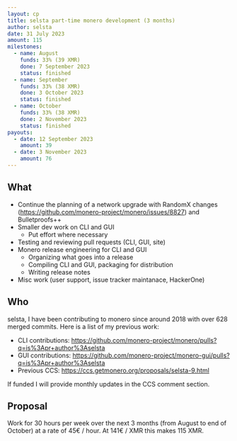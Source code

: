```yaml
---
layout: cp
title: selsta part-time monero development (3 months)
author: selsta
date: 31 July 2023
amount: 115
milestones:
  - name: August
    funds: 33% (39 XMR)
    done: 7 September 2023
    status: finished
  - name: September
    funds: 33% (38 XMR)
    done: 3 October 2023
    status: finished
  - name: October
    funds: 33% (38 XMR)
    done: 2 November 2023
    status: finished
payouts:
  - date: 12 September 2023
    amount: 39
  - date: 3 November 2023
    amount: 76
---
```


## What

- Continue the planning of a network upgrade with RandomX changes (https://github.com/monero-project/monero/issues/8827) and Bulletproofs++
- Smaller dev work on CLI and GUI
  - Put effort where necessary
- Testing and reviewing pull requests (CLI, GUI, site)
- Monero release engineering for CLI and GUI
  - Organizing what goes into a release
  - Compiling CLI and GUI, packaging for distribution
  - Writing release notes
- Misc work (user support, issue tracker maintanace, HackerOne)

## Who

selsta, I have been contributing to monero since around 2018 with over 628 merged commits. Here is a list of my previous work:

- CLI contributions: https://github.com/monero-project/monero/pulls?q=is%3Apr+author%3Aselsta
- GUI contributions: https://github.com/monero-project/monero-gui/pulls?q=is%3Apr+author%3Aselsta
- Previous CCS: https://ccs.getmonero.org/proposals/selsta-9.html

If funded I will provide monthly updates in the CCS comment section.

## Proposal

Work for 30 hours per week over the next 3 months (from August to end of October) at a rate of 45€ / hour. At 141€ / XMR this makes 115 XMR.
